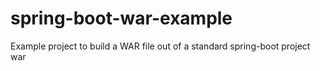 # spring-boot-war-example
Example project to build a WAR file out of a standard spring-boot project war
